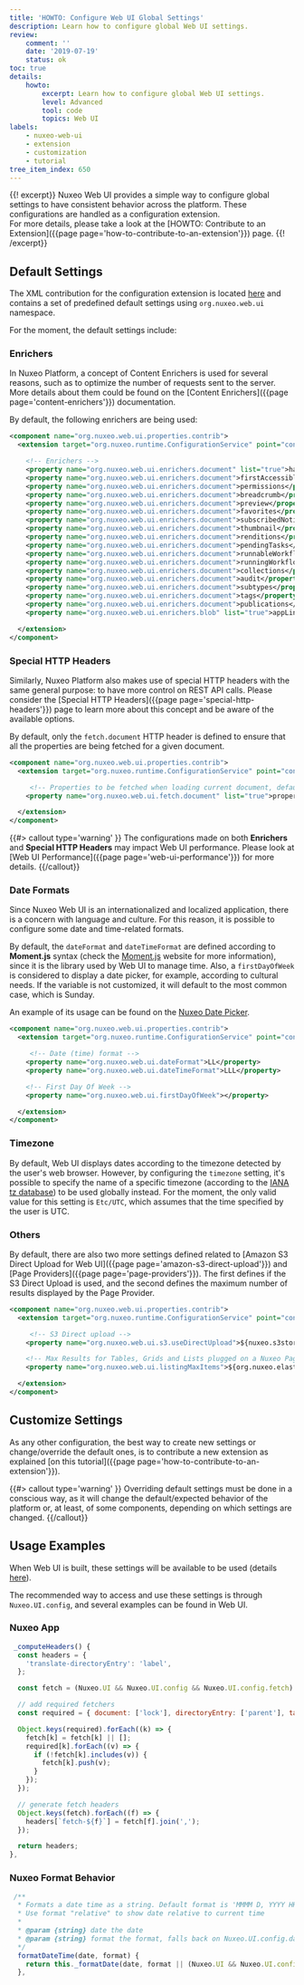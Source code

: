 ```yaml
---
title: 'HOWTO: Configure Web UI Global Settings'
description: Learn how to configure global Web UI settings.
review:
    comment: ''
    date: '2019-07-19'
    status: ok
toc: true
details:
    howto:
        excerpt: Learn how to configure global Web UI settings.
        level: Advanced
        tool: code
        topics: Web UI
labels:
    - nuxeo-web-ui
    - extension
    - customization
    - tutorial
tree_item_index: 650
---
```


{{! excerpt}}
Nuxeo Web UI provides a simple way to configure global settings to have consistent behavior across the platform. These configurations are handled as a configuration extension.</br>
For more details, please take a look at the [HOWTO: Contribute to an Extension]({{page page='how-to-contribute-to-an-extension'}}) page.
{{! /excerpt}}

## Default Settings

The XML contribution for the configuration extension is located [here](https://github.com/nuxeo/nuxeo-web-ui/blob/master/plugin/web-ui/addon/src/main/resources/OSGI-INF/web-ui-properties.xml) and contains a set of predefined default settings using `org.nuxeo.web.ui` namespace.

For the moment, the default settings include:

### Enrichers

In Nuxeo Platform, a concept of Content Enrichers is used for several reasons, such as to optimize the number of requests sent to the server. More details about them could be found on the
[Content Enrichers]({{page page='content-enrichers'}}) documentation.

By default, the following enrichers are being used:

```xml
<component name="org.nuxeo.web.ui.properties.contrib">
  <extension target="org.nuxeo.runtime.ConfigurationService" point="configuration">

    <!-- Enrichers -->
    <property name="org.nuxeo.web.ui.enrichers.document" list="true">hasContent</property>
    <property name="org.nuxeo.web.ui.enrichers.document">firstAccessibleAncestor</property>
    <property name="org.nuxeo.web.ui.enrichers.document">permissions</property>
    <property name="org.nuxeo.web.ui.enrichers.document">breadcrumb</property>
    <property name="org.nuxeo.web.ui.enrichers.document">preview</property>
    <property name="org.nuxeo.web.ui.enrichers.document">favorites</property>
    <property name="org.nuxeo.web.ui.enrichers.document">subscribedNotifications</property>
    <property name="org.nuxeo.web.ui.enrichers.document">thumbnail</property>
    <property name="org.nuxeo.web.ui.enrichers.document">renditions</property>
    <property name="org.nuxeo.web.ui.enrichers.document">pendingTasks</property>
    <property name="org.nuxeo.web.ui.enrichers.document">runnableWorkflows</property>
    <property name="org.nuxeo.web.ui.enrichers.document">runningWorkflows</property>
    <property name="org.nuxeo.web.ui.enrichers.document">collections</property>
    <property name="org.nuxeo.web.ui.enrichers.document">audit</property>
    <property name="org.nuxeo.web.ui.enrichers.document">subtypes</property>
    <property name="org.nuxeo.web.ui.enrichers.document">tags</property>
    <property name="org.nuxeo.web.ui.enrichers.document">publications</property>
    <property name="org.nuxeo.web.ui.enrichers.blob" list="true">appLinks</property>

  </extension>
</component>
```

### Special HTTP Headers

Similarly, Nuxeo Platform also makes use of special HTTP headers with the same general purpose: to have more control on REST API calls.
Please consider the [Special HTTP Headers]({{page page='special-http-headers'}}) page to learn more about this concept and be aware of the available options.

By default, only the `fetch.document` HTTP header is defined to ensure that all the properties are being fetched for a given document.

```xml
<component name="org.nuxeo.web.ui.properties.contrib">
  <extension target="org.nuxeo.runtime.ConfigurationService" point="configuration">

     <!-- Properties to be fetched when loading current document, default 'properties' means all -->
    <property name="org.nuxeo.web.ui.fetch.document" list="true">properties</property>

  </extension>
</component>
```

{{#> callout type='warning' }}
The configurations made on both **Enrichers** and **Special HTTP Headers** may impact Web UI performance. Please look at [Web UI Performance]({{page page='web-ui-performance'}}) for more details.
{{/callout}}

### Date Formats

Since Nuxeo Web UI is an internationalized and localized application, there is a concern with language and culture. For this reason, it is possible to configure some date and time-related formats.

By default, the `dateFormat` and `dateTimeFormat` are defined according to **Moment.js** syntax (check the [Moment.js](https://momentjs.com/) website for more information), since it is the library used by Web UI to manage time.
Also, a `firstDayOfWeek` is considered to display a date picker, for example, according to cultural needs. If the variable is not customized, it will default to the most common case, which is Sunday.

An example of its usage can be found on the [Nuxeo Date Picker](https://github.com/nuxeo/nuxeo-elements/blob/master/ui/widgets/nuxeo-date-picker.js#L86-L100).

```xml
<component name="org.nuxeo.web.ui.properties.contrib">
  <extension target="org.nuxeo.runtime.ConfigurationService" point="configuration">

     <!-- Date (time) format -->
    <property name="org.nuxeo.web.ui.dateFormat">LL</property>
    <property name="org.nuxeo.web.ui.dateTimeFormat">LLL</property>

    <!-- First Day Of Week -->
    <property name="org.nuxeo.web.ui.firstDayOfWeek"></property>

  </extension>
</component>
```

### Timezone

By default, Web UI displays dates according to the timezone detected by the user's web browser.
However, by configuring the `timezone` setting, it's possible to specify the name of a specific timezone (according to the [IANA tz database](https://www.iana.org/time-zones)) to be used globally instead.
For the moment, the only valid value for this setting is `Etc/UTC`, which assumes that the time specified by the user is UTC.  


### Others

By default, there are also two more settings defined related to [Amazon S3 Direct Upload for Web UI]({{page page='amazon-s3-direct-upload'}}) and [Page Providers]({{page page='page-providers'}}).
The first defines if the S3 Direct Upload is used, and the second defines the maximum number of results displayed by the Page Provider.

```xml
<component name="org.nuxeo.web.ui.properties.contrib">
  <extension target="org.nuxeo.runtime.ConfigurationService" point="configuration">

     <!-- S3 Direct upload -->
    <property name="org.nuxeo.web.ui.s3.useDirectUpload">${nuxeo.s3storage.useDirectUpload:=false}</property>

    <!-- Max Results for Tables, Grids and Lists plugged on a Nuxeo Page Provider. Falls back on elasticsearch max result window by default. -->
    <property name="org.nuxeo.web.ui.listingMaxItems">${org.nuxeo.elasticsearch.provider.maxResultWindow:=10000}</property>

  </extension>
</component>
```

## Customize Settings

As any other configuration, the best way to create new settings or change/override the default ones, is to contribute a new extension as explained [on this tutorial]({{page page='how-to-contribute-to-an-extension'}}).

{{#> callout type='warning' }}
Overriding default settings must be done in a conscious way, as it will change the default/expected behavior of the platform or, at least, of some components, depending on which settings are changed.
{{/callout}}

## Usage Examples

When Web UI is built, these settings will be available to be used (details [here](https://github.com/nuxeo/nuxeo-web-ui/blob/master/plugin/web-ui/addon/src/main/resources/web/nuxeo.war/ui/index.jsp#L113)).

The recommended way to access and use these settings is through `Nuxeo.UI.config`, and several examples can be found in Web UI.

### Nuxeo App

```javascript
 _computeHeaders() {
  const headers = {
    'translate-directoryEntry': 'label',
  };

  const fetch = (Nuxeo.UI && Nuxeo.UI.config && Nuxeo.UI.config.fetch) || {};

  // add required fetchers
  const required = { document: ['lock'], directoryEntry: ['parent'], task: ['actors'] };

  Object.keys(required).forEach((k) => {
    fetch[k] = fetch[k] || [];
    required[k].forEach((v) => {
      if (!fetch[k].includes(v)) {
        fetch[k].push(v);
      }
    });
  });

  // generate fetch headers
  Object.keys(fetch).forEach((f) => {
    headers[`fetch-${f}`] = fetch[f].join(',');
  });

  return headers;
},
```

### Nuxeo Format Behavior

```javascript
 /**
  * Formats a date time as a string. Default format is 'MMMM D, YYYY HH:mm'.
  * Use format "relative" to show date relative to current time
  *
  * @param {string} date the date
  * @param {string} format the format, falls back on Nuxeo.UI.config.dateFormat or 'MMMM D, YYYY HH:mm' if null.
  */
  formatDateTime(date, format) {
    return this._formatDate(date, format || (Nuxeo.UI && Nuxeo.UI.config && Nuxeo.UI.config.dateTimeFormat) || 'LLL');
  },
```
